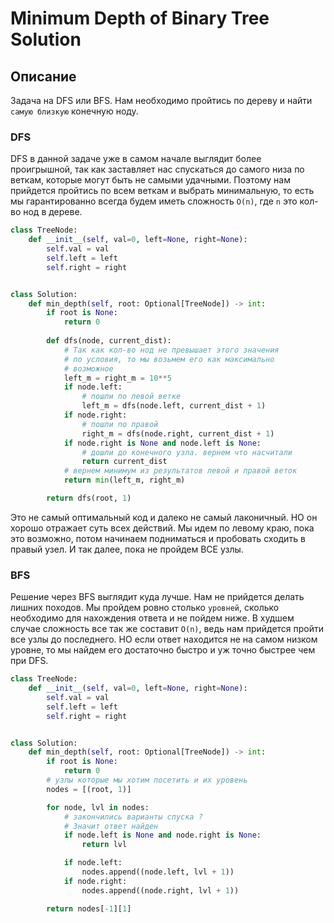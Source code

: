 # Minimum Depth of Binary Tree Solution

## Описание

Задача на DFS или BFS. Нам необходимо пройтись по дереву и найти `самую близкую` конечную ноду. 

### DFS
DFS в данной задаче уже в самом начале выглядит более проигрышной, так как заставляет нас спускаться до самого низа по веткам, которые могут быть не самыми удачными. Поэтому нам прийдется пройтись по всем веткам и выбрать минимальную, то есть мы гарантированно всегда будем иметь сложность `O(n)`, где `n` это кол-во нод в дереве.

```python
class TreeNode:
    def __init__(self, val=0, left=None, right=None):
        self.val = val
        self.left = left
        self.right = right


class Solution:
    def min_depth(self, root: Optional[TreeNode]) -> int:
        if root is None:
            return 0
            
        def dfs(node, current_dist):
            # Так как кол-во нод не превышает этого значения
            # по условия, то мы возьмем его как максимально
            # возможное
            left_m = right_m = 10**5
            if node.left:
                # пошли по левой ветке
                left_m = dfs(node.left, current_dist + 1)
            if node.right:
                # пошли по правой
                right_m = dfs(node.right, current_dist + 1)
            if node.right is None and node.left is None:
                # дошли до конечного узла. вернем что насчитали
                return current_dist
            # вернем минимум из результатов левой и правой веток
            return min(left_m, right_m)

        return dfs(root, 1)
```

Это не самый оптимальный код и далеко не самый лаконичный. НО он хорошо отражает суть всех действий. Мы идем по левому краю, пока это возможно, потом начинаем подниматься и пробовать сходить в правый узел. И так далее, пока не пройдем ВСЕ узлы. 

### BFS

Решение через BFS выглядит куда лучше. Нам не прийдется делать лишних походов. Мы пройдем ровно столько `уровней`, сколько необходимо для нахождения ответа и не пойдем ниже. В худшем случае сложность все так же составит `O(n)`, ведь нам прийдется пройти все узлы до последнего. НО если ответ находится не на самом низком уровне, то мы найдем его достаточно быстро и уж точно быстрее чем при DFS.

```python
class TreeNode:
    def __init__(self, val=0, left=None, right=None):
        self.val = val
        self.left = left
        self.right = right


class Solution:
    def min_depth(self, root: Optional[TreeNode]) -> int:
        if root is None:
            return 0
        # узлы которые мы хотим посетить и их уровень
        nodes = [(root, 1)]

        for node, lvl in nodes:
            # закончились варианты спуска ?
            # Значит ответ найден
            if node.left is None and node.right is None:
                return lvl

            if node.left:
                nodes.append((node.left, lvl + 1))
            if node.right:
                nodes.append((node.right, lvl + 1))

        return nodes[-1][1]
```
